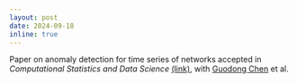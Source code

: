 ```yaml
---
layout: post
date: 2024-09-18
inline: true
---
```


Paper on anomaly detection for time series of networks accepted in *Computational Statistics and Data Science*  [(link)](https://www.sciencedirect.com/science/article/pii/S0167947324001543), with [Guodong Chen](https://scholar.google.com/citations?hl=en&user=SrDjPDMAAAAJ) et al.
